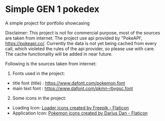 # Simple GEN 1 pokedex
A simple project for portfolio showcasing

Disclaimer:
This project is not for commercial purpose, most of the sources are taken from internet.
The project use api provided by "PokeAPI', https://pokeapi.co/. Currently the data is not yet being cached from every call, which violeted the rules of the api provider, so please use with care. The cache functionality will be added in near future.


Following is the sources taken from internet:
1. Fonts used in the project:
- title font (title) :
https://www.dafont.com/pokemon.font
- main text font :
https://www.dafont.com/pkmn-rbygsc.font

2. Some icons in the project:
- Loading Icon:
<a href="https://www.flaticon.com/free-icons/loader" title="loader icons">Loader icons created by Freepik - Flaticon</a>
- Application Icon:
<a href="https://www.flaticon.com/free-icons/pokemon" title="pokemon icons">Pokemon icons created by Darius Dan - Flaticon</a>
